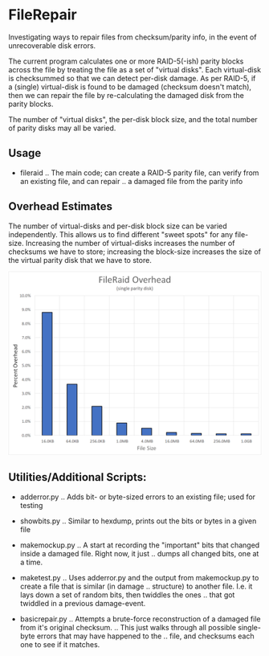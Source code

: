 # FileRepair
Investigating ways to repair files from checksum/parity info, in the event of unrecoverable disk errors.

The current program calculates one or more RAID-5(-ish) parity blocks across the file by treating the file
as a set of "virtual disks".  Each virtual-disk is checksummed so that we can detect per-disk damage.
As per RAID-5, if a (single) virtual-disk is found to be damaged (checksum doesn't match), then we
can repair the file by re-calculating the damaged disk from the parity blocks.

The number of "virtual disks", the per-disk block size, and the total number of parity disks
may all be varied.

## Usage

* fileraid
.. The main code; can create a RAID-5 parity file, can verify from an existing file, and can repair
.. a damaged file from the parity info

## Overhead Estimates
The number of virtual-disks and per-disk block size can be varied independently.  This allows us
to find different "sweet spots" for any file-size.  Increasing the number of virtual-disks increases
the number of checksums we have to store; increasing the block-size increases the size of the
virtual parity disk that we have to store.

![Graph of overheads](filerepair_overheads.png)

## Utilities/Additional Scripts:
* adderror.py
.. Adds bit- or byte-sized errors to an existing file; used for testing

* showbits.py
.. Similar to hexdump, prints out the bits or bytes in a given file

* makemockup.py
.. A start at recording the "important" bits that changed inside a damaged file.  Right now, it just
.. dumps all changed bits, one at a time.

* maketest.py
.. Uses adderror.py and the output from makemockup.py to create a file that is similar (in damage
.. structure) to another file.  I.e. it lays down a set of random bits, then twiddles the ones
.. that got twiddled in a previous damage-event.

* basicrepair.py
.. Attempts a brute-force reconstruction of a damaged file from it's original checksum.
.. This just walks through all possible single-byte errors that may have happened to the
.. file, and checksums each one to see if it matches.

